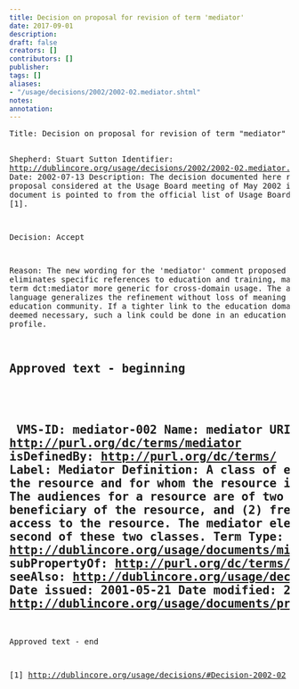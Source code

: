 ```yaml
---
title: Decision on proposal for revision of term 'mediator'
date: 2017-09-01
description: 
draft: false
creators: []
contributors: []
publisher: 
tags: []
aliases:
- "/usage/decisions/2002/2002-02.mediator.shtml"
notes: 
annotation: 
---
```


<!--#include virtual="/ssi/header.shtml" --><pre>Title: Decision on proposal for revision of term "mediator"
Shepherd: Stuart Sutton
Identifier: <a href="/usage/decisions/2002/2002-02.mediator.shtml">http://dublincore.org/usage/decisions/2002/2002-02.mediator.shtml</a>
Date: 2002-07-13
Description: The decision documented here refers to a proposal
                  considered at the Usage Board meeting of May 2002
                  in Bath. This document is pointed to from
                  the official list of Usage Board Decisions [1].

Decision: Accept

Reason: The new wording for the 'mediator' comment proposed 
here eliminates specific references to education and training, making
the term dct:mediator more generic for cross-domain usage. The
amended language generalizes the refinement without loss of
meaning to the education community. If a tighter link to the
education domain were deemed necessary, such a link could be
done in an education application profile.

Approved text - beginning
-------------------------------------------------------------------------
<a id="mediator-002" name="mediator-002"> </a> 
    VMS-ID: mediator-002
    Name: mediator
    URI: <a href="http://purl.org/dc/terms/mediator">http://purl.org/dc/terms/mediator</a>
    isDefinedBy: <a href="http://purl.org/dc/terms/">http://purl.org/dc/terms/</a>
    Label: Mediator
    Definition: A class of entity that mediates access to the
                   resource and for whom the resource is intended or useful.
    Comment: The audiences for a resource are of two basic classes: (1) an 
                   ultimate beneficiary of the resource, and (2) frequently, an 
                   entity that mediates access to the resource. The mediator 
                   element refinement represents the second of these two classes.
    Term Type: <a href="/usage/documents/mission/#element-refinement">http://dublincore.org/usage/documents/mission/#element-refinement</a>
    subPropertyOf: <a href="http://purl.org/dc/terms/audience">http://purl.org/dc/terms/audience</a>
    seeAlso: <a href="/usage/decisions/#Decision-2002-02">http://dublincore.org/usage/decisions/#Decision-2002-02</a>
    Date issued: 2001-05-21
    Date modified: 2002-06-30
    Status: <a href="/usage/documents/process/#recommended">http://dublincore.org/usage/documents/process/#recommended</a>
-------------------------------------------------------------------------
Approved text - end

[1] <a href="/usage/decisions/#Decision-2002-02">http://dublincore.org/usage/decisions/#Decision-2002-02</a>

</pre><!--#include virtual="/ssi/footer.shtml" -->

